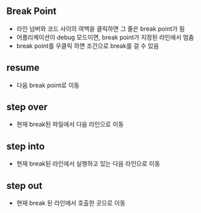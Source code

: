 ## Break Point

-   라인 넘버와 코드 사이의 여백을 클릭하면 그 줄은 break point가 됨
-   어플리케이션이 debug 모드이면, break point가 지정된 라인에서 멈춤
-   break point를 우클릭 하면 조건으로 break를 걸 수 있음

## resume

-   다음 break point로 이동

## step over

-   현재 break된 파일에서 다음 라인으로 이동

## step into

-   현재 break된 라인에서 실행하고 있는 다음 라인으로 이동

## step out

-   현재 break 된 라인에서 호출한 곳으로 이동
